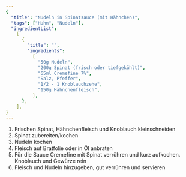 ```yaml
---
{
  "title": "Nudeln in Spinatsauce (mit Hähnchen)",
  "tags": ["Huhn", "Nudeln"],
  "ingredientList":
    [
      {
        "title": "",
        "ingredients":
          [
            "50g Nudeln",
            "200g Spinat (frisch oder tiefgekühlt)",
            "65ml Cremefine 7%",
            "Salz, Pfeffer",
            "1/2 - 1 Knoblauchzehe",
            "150g Hähnchenfleisch",
          ],
      },
    ],
}
---
```


1. Frischen Spinat, Hähnchenfleisch und Knoblauch kleinschneiden
2. Spinat zubereiten/kochen
3. Nudeln kochen
4. Fleisch auf Bratfolie oder in Öl anbraten
5. Für die Sauce Cremefine mit Spinat verrühren und kurz aufkochen. Knoblauch
   und Gewürze rein
6. Fleisch und Nudeln hinzugeben, gut verrühren und servieren
